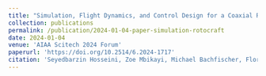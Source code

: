 ```yaml
---
title: "Simulation, Flight Dynamics, and Control Design for a Coaxial Rotorcraft"
collection: publications
permalink: /publication/2024-01-04-paper-simulation-rotocraft
date: 2024-01-04
venue: 'AIAA Scitech 2024 Forum'
paperurl: 'https://doi.org/10.2514/6.2024-1717'
citation: 'Seyedbarzin Hosseini, Zoe Mbikayi, Michael Bachfischer, Florian Holzapfel and Juergen Rauleder &quot;Simulation, Flight Dynamics, and Control Design for a Coaxial Rotorcraft.&quot; <i> AIAA 2024-1717. AIAA SCITECH 2024 Forum (2024) </i>'
---
```


<!-- [Download paper here](https://zmbikayi.github.io/files/paper_filter_sync.pdf) -->